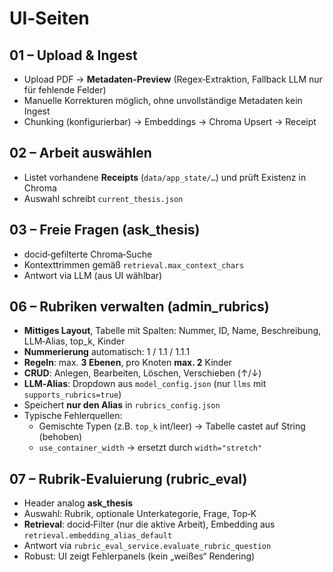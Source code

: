 # UI‑Seiten

## 01 – Upload & Ingest
- Upload PDF → **Metadaten‑Preview** (Regex‑Extraktion, Fallback LLM nur für fehlende Felder)
- Manuelle Korrekturen möglich, ohne unvollständige Metadaten kein Ingest
- Chunking (konfigurierbar) → Embeddings → Chroma Upsert → Receipt

## 02 – Arbeit auswählen
- Listet vorhandene **Receipts** (`data/app_state/…`) und prüft Existenz in Chroma
- Auswahl schreibt `current_thesis.json`

## 03 – Freie Fragen (ask_thesis)
- docid‑gefilterte Chroma‑Suche
- Kontexttrimmen gemäß `retrieval.max_context_chars`
- Antwort via LLM (aus UI wählbar)

## 06 – Rubriken verwalten (admin_rubrics)
- **Mittiges Layout**, Tabelle mit Spalten: Nummer, ID, Name, Beschreibung, LLM‑Alias, top_k, Kinder
- **Nummerierung** automatisch: 1 / 1.1 / 1.1.1
- **Regeln**: max. **3 Ebenen**, pro Knoten **max. 2** Kinder
- **CRUD**: Anlegen, Bearbeiten, Löschen, Verschieben (↑/↓)
- **LLM‑Alias**: Dropdown aus `model_config.json` (nur `llms` mit `supports_rubrics=true`)
- Speichert **nur den Alias** in `rubrics_config.json`
- Typische Fehlerquellen:
  - Gemischte Typen (z.B. `top_k` int/leer) → Tabelle castet auf String (behoben)
  - `use_container_width` → ersetzt durch `width="stretch"`

## 07 – Rubrik‑Evaluierung (rubric_eval)
- Header analog **ask_thesis**
- Auswahl: Rubrik, optionale Unterkategorie, Frage, Top‑K
- **Retrieval**: docid‑Filter (nur die aktive Arbeit), Embedding aus `retrieval.embedding_alias_default`
- Antwort via `rubric_eval_service.evaluate_rubric_question`
- Robust: UI zeigt Fehlerpanels (kein „weißes“ Rendering)
